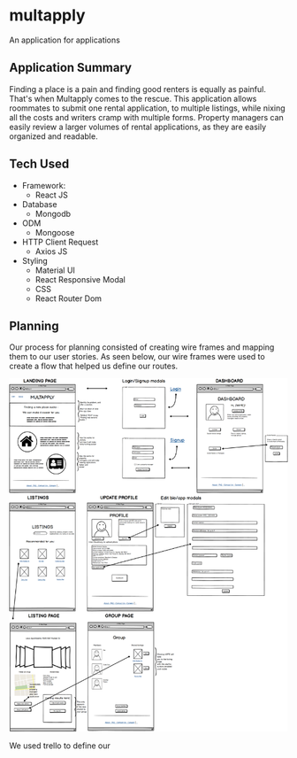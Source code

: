 # multapply
An application for applications

## Application Summary

Finding a place is a pain and finding good renters is equally as painful. That's
when Multapply comes to the rescue. This application allows roommates to submit
one rental application, to multiple listings, while nixing all the costs and
writers cramp with multiple forms. Property managers can easily review a
larger volumes of rental applications, as they are easily organized and readable.


## Tech Used

* Framework:
  * React JS
* Database
  * Mongodb
* ODM
  * Mongoose
* HTTP Client Request
  * Axios JS
* Styling
  * Material UI
  * React Responsive Modal
  * CSS
  * React Router Dom


## Planning

Our process for planning consisted of creating wire frames and mapping them to
our user stories. As seen below, our wire frames were used to create a flow that
helped us define our routes.

![Wire frame](/client/public/img/wire_frame.png)

We used trello to define our 

